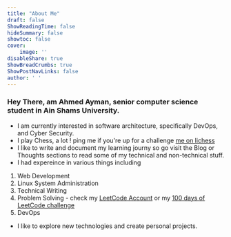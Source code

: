 ```yaml
---
title: "About Me"
draft: false
ShowReadingTime: false
hideSummary: false
showtoc: false
cover: 
    image: ''
disableShare: true
ShowBreadCrumbs: true
ShowPostNavLinks: false
author: ' '
---
```


### Hey There, am Ahmed Ayman, senior computer science student in Ain Shams University.
- I am currently interested in software architecture, specifically DevOps, and Cyber Security.
- I play Chess, a lot ! ping me if you're up for a challenge [me on lichess](https://lichess.org/@/A7medayman6)
- I like to write and document my learning journy so go visit the Blog or Thoughts sections to read some of my technical and non-technical stuff.
- I had expereince in various things including 
1. Web Development
2. Linux System Administration
3. Technical Writing
4. Problem Solving - check my [LeetCode Account](https://leetcode.com/a7medayman6/) or my [100 days of LeetCode challenge](https://github.com/a7medayman6/100-Days-of-LeetCode)
5. DevOps

- I like to explore new technologies and create personal projects.







